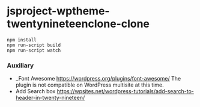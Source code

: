 # jsproject-wptheme-twentynineteenclone-clone


```
npm install
npm run-script build
npm run-script watch
```


### Auxiliary
- _Font Awesome https://wordpress.org/plugins/font-awesome/ The plugin is not compatible on WordPress multisite at this time.
- Add Search box https://wpsites.net/wordpress-tutorials/add-search-to-header-in-twenty-nineteen/